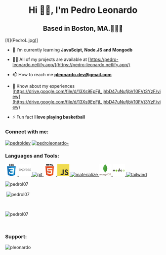 <h1 align="center">Hi 👋🏾, I'm Pedro Leonardo</h1>
<h2 align="center">Based in Boston, MA.👨🏾‍💻</h2>
[![](PedroL.jpg)]




- 🌱 I’m currently learning **JavaScipt, Node.JS and Mongodb**

- 👨‍💻 All of my projects are available at [https://pedro-leonardo.netlify.app/](https://pedro-leonardo.netlify.app/)

- 📫 How to reach me **pleonardo.dev@gmail.com**

- 📄 Know about my experiences [https://drive.google.com/file/d/13Xs9EpFjI_jhbD47uNufjbV10FVt3YzF/view](https://drive.google.com/file/d/13Xs9EpFjI_jhbD47uNufjbV10FVt3YzF/view)

- ⚡ Fun fact **I love playing basketball**

<h3 align="left">Connect with me:</h3>
<p align="left">
<a href="https://twitter.com/pedroldev" target="blank"><img align="center" src="https://raw.githubusercontent.com/rahuldkjain/github-profile-readme-generator/master/src/images/icons/Social/twitter.svg" alt="pedroldev" height="30" width="40" /></a>
<a href="https://linkedin.com/in/pedroleonardo-" target="blank"><img align="center" src="https://raw.githubusercontent.com/rahuldkjain/github-profile-readme-generator/master/src/images/icons/Social/linked-in-alt.svg" alt="pedroleonardo-" height="30" width="40" /></a>
</p>

<h3 align="left">Languages and Tools:</h3>
<p align="left"> <a href="https://www.w3schools.com/css/" target="_blank" rel="noreferrer"> <img src="https://raw.githubusercontent.com/devicons/devicon/master/icons/css3/css3-original-wordmark.svg" alt="css3" width="40" height="40"/> </a> <a href="https://expressjs.com" target="_blank" rel="noreferrer"> <img src="https://raw.githubusercontent.com/devicons/devicon/master/icons/express/express-original-wordmark.svg" alt="express" width="40" height="40"/> </a> <a href="https://git-scm.com/" target="_blank" rel="noreferrer"> <img src="https://www.vectorlogo.zone/logos/git-scm/git-scm-icon.svg" alt="git" width="40" height="40"/> </a> <a href="https://www.w3.org/html/" target="_blank" rel="noreferrer"> <img src="https://raw.githubusercontent.com/devicons/devicon/master/icons/html5/html5-original-wordmark.svg" alt="html5" width="40" height="40"/> </a> <a href="https://developer.mozilla.org/en-US/docs/Web/JavaScript" target="_blank" rel="noreferrer"> <img src="https://raw.githubusercontent.com/devicons/devicon/master/icons/javascript/javascript-original.svg" alt="javascript" width="40" height="40"/> </a> <a href="https://materializecss.com/" target="_blank" rel="noreferrer"> <img src="https://raw.githubusercontent.com/prplx/svg-logos/5585531d45d294869c4eaab4d7cf2e9c167710a9/svg/materialize.svg" alt="materialize" width="40" height="40"/> </a> <a href="https://www.mongodb.com/" target="_blank" rel="noreferrer"> <img src="https://raw.githubusercontent.com/devicons/devicon/master/icons/mongodb/mongodb-original-wordmark.svg" alt="mongodb" width="40" height="40"/> </a> <a href="https://nodejs.org" target="_blank" rel="noreferrer"> <img src="https://raw.githubusercontent.com/devicons/devicon/master/icons/nodejs/nodejs-original-wordmark.svg" alt="nodejs" width="40" height="40"/> </a> <a href="https://tailwindcss.com/" target="_blank" rel="noreferrer"> <img src="https://www.vectorlogo.zone/logos/tailwindcss/tailwindcss-icon.svg" alt="tailwind" width="40" height="40"/> </a> </p>



<p align="left"><img align="left" src="https://github-readme-stats.vercel.app/api/top-langs?username=pedrol07&show_icons=true&locale=en&layout=compact" alt="pedrol07" /></p><br>

<p align="left">&nbsp;<img align="center" src="https://github-readme-stats.vercel.app/api?username=pedrol07&show_icons=true&locale=en" alt="pedrol07" /></p><br>

<p align="left"><img align="center" src="https://github-readme-streak-stats.herokuapp.com/?user=pedrol07&" alt="pedrol07" /></p><br>

<h3 align="left">Support:</h3>
<p><a href="https://www.buymeacoffee.com/pleonardo"> <img align="left" src="https://cdn.buymeacoffee.com/buttons/v2/default-yellow.png" height="50" width="210" alt="pleonardo" /></a></p><br><br>


<!---
PedroL07/PedroL07 is a ✨ special ✨ repository because its `README.md` (this file) appears on your GitHub profile.
You can click the Preview link to take a look at your changes.
--->
